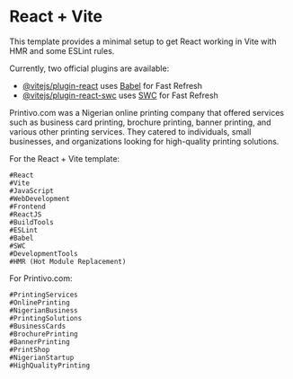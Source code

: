 # React + Vite

This template provides a minimal setup to get React working in Vite with HMR and some ESLint rules.

Currently, two official plugins are available:

- [@vitejs/plugin-react](https://github.com/vitejs/vite-plugin-react/blob/main/packages/plugin-react/README.md) uses [Babel](https://babeljs.io/) for Fast Refresh
- [@vitejs/plugin-react-swc](https://github.com/vitejs/vite-plugin-react-swc) uses [SWC](https://swc.rs/) for Fast Refresh


 Printivo.com was a Nigerian online printing company that offered services such as business card printing, brochure printing, banner printing, and various other printing services. They catered to individuals, small businesses, and organizations looking for high-quality printing solutions.

 For the React + Vite template:

    #React
    #Vite
    #JavaScript
    #WebDevelopment
    #Frontend
    #ReactJS
    #BuildTools
    #ESLint
    #Babel
    #SWC
    #DevelopmentTools
    #HMR (Hot Module Replacement)

For Printivo.com:

    #PrintingServices
    #OnlinePrinting
    #NigerianBusiness
    #PrintingSolutions
    #BusinessCards
    #BrochurePrinting
    #BannerPrinting
    #PrintShop
    #NigerianStartup
    #HighQualityPrinting
